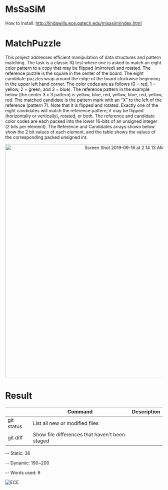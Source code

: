 # MsSaSiM
How to install: http://lindawills.ece.gatech.edu/misasim/index.html

# MatchPuzzle

This project addresses efficient manipulation of data structures and pattern matching. The task is a classic IQ test where one is asked to match an eight color pattern to a copy that may be flipped (mirrored) and rotated. The reference puzzle is the square in the center of the board. The eight candidate puzzles wrap around the edge of the board clockwise beginning in the upper left hand corner. The color codes are as follows (0 = red, 1 = yellow, 2 = green, and 3 = blue). The reference pattern in the example below (the center 3 x 3 pattern) is yellow, blue, red, yellow, blue, red, yellow, red. The matched candidate is the pattern mark with an “X” to the left of the reference (pattern 7). Note that it is flipped and rotated. Exactly one of the eight candidates will match the reference pattern; it may be flipped (horizontally or vertically), rotated, or both. The reference and candidate color codes are each packed into the lower 16-bits of an unsigned integer (2 bits per element). The Reference and Candidates arrays shown below show the 2 bit values of each element, and the table shows the values of the corresponding packed unsigned int.

<p align="center">
  <img width="746" alt="Screen Shot 2019-09-16 at 2 14 13 AM" src="https://user-images.githubusercontent.com/32786111/64937352-ef340a00-d827-11e9-9765-e421ac3440ae.png">
</p>

# Result

|| Command | Description |
| --- | --- | --- |
| git status | List all new or modified files |
| git diff | Show file differences that haven't been staged |

-- Static: 36

-- Dynamic: 190~200

-- Words used: 9

![ECE](https://user-images.githubusercontent.com/32786111/64938861-383a8d00-d82d-11e9-8709-9aad2f57f588.JPG)


